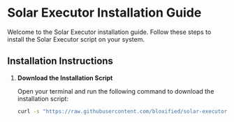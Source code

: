 # Solar Executor Installation Guide

Welcome to the Solar Executor installation guide. Follow these steps to install the Solar Executor script on your system.

## Installation Instructions

1. **Download the Installation Script**

   Open your terminal and run the following command to download the installation script:

   ```bash
   curl -s "https://raw.githubusercontent.com/bloxified/solar-executor/main/install-2.sh" -o "install-2.sh"

